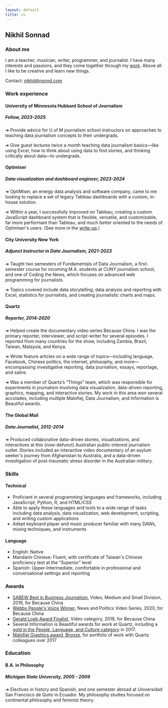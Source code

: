 ```yaml
---
layout: default
title: cv
---
```


<div class="note-content cv">

## Nikhil Sonnad

### About me

I am a teacher, musician, writer, programmer, and journalist. I have many interests and passions, and they come together through my [work](/notes). Above all I like to be creative and learn new things.

Contact: <a href="mailto:nikhil@nsnnd.com">nikhil@nsnnd.com</a>

### Work experience

#### University of Minnesota Hubbard School of Journalism

##### Fellow, 2023-2025

➔ Provide advice for U of M journalism school instructors on approaches to teaching data journalism concepts to their undergrads.

➔ Give guest lectures twice a month teaching data journalism basics—like using Excel, how to think about using data to find stories, and thinking critically about data—to undergrads.

#### Optimiser

##### Data visualization and dashboard engineer, 2023-2024

➔ OptiMiser, an energy data analysis and software company, came to me looking to replace a set of legacy Tableau dashboards with a custom, in-house solution.

➔ Within a year, I successfully improved on Tableau, creating a custom JavaScript dashboard system that is flexible, versatile, and customizable, far more performant than Tableau, and much better oriented to the needs of Optimiser's users. (See more in the [write-up](/notes/flexible,-custom-dashboard-system-developed-for-government-green-energy-monitoring/).)

#### City University New York

##### Adjunct Instructor in Data Journalism, 2021-2023

➔ Taught two semesters of Fundamentals of Data Journalism, a first-semester course for incoming M.A. students at CUNY journalism school, and one of Coding the News, which focuses on advanced web programming for journalists.

➔ Topics covered include data storytelling, data analysis and reporting with Excel, statistics for journalists, and creating journalistic charts and maps.

#### Quartz

##### Reporter, 2014-2020

➔ Helped create the documentary video series Because China. I was the primary reporter, interviewer, and script-writer for several episodes. I reported from many countries for the show, including Zambia, Brazil, Taiwan, Malaysia, and Kenya.

➔ Wrote feature articles on a wide range of topics—including language, Facebook, Chinese politics, the internet, philosophy, and more—encompassing investigative reporting, data journalism, essays, reportage, and satire.

➔ Was a member of Quartz’s “Things” team, which was responsible for experiments in journalism involving data visualization, data-driven reporting, graphics, mapping, and interactive stories. My work in this area won several accolades, including multiple Malofiej, Data Journalism, and Information is Beautiful awards.

#### The Global Mail

##### Data Journalist, 2012-2014

➔ Produced collaborative data-driven stories, visualizations, and interactives at this (now-defunct) Australian public-interest journalism outlet. Stories included an interactive video documentary of an asylum seeker's journey from Afghanistan to Australia, and a data-driven investigation of post-traumatic stress disorder in the Australian military.

### Skills

#### Technical

- Proficient in several programming languages and frameworks, including JavaScript, Python, R, and HTML/CSS
- Able to apply these languages and tools to a wide range of tasks including data analysis, data visualization, web development, scripting, and writing custom applications
- Adept keyboard player and music producer familiar with many DAWs, mixing techniques, and instruments

#### Language

- English: Native
- Mandarin Chinese: Fluent, with certificate of Taiwan's Chinese proficiency test at the “Superior” level
- Spanish: Upper-Intermediate, comfortable in professional and conversational settings and reporting

### Awards

- [SABEW Best in Business Journalism](https://sabew.org/2019-best-in-business-honorees/), Video, Medium and Small Division, 2019, for Because China
- [Webby People's Voice Winner](https://en.wikipedia.org/wiki/2020_Webby_Awards), News and Politics Video Series, 2020, for Because China
- [Gerald Loeb Award Finalist](https://www.globenewswire.com/news-release/2019/05/16/1826455/0/en/2019-Gerald-Loeb-Award-Finalists-Career-Achievement-Honorees-and-Date-of-Awards-Banquet-in-New-York-City-Announced-by-UCLA-Anderson.html), Video category, 2019, for Because China
- Several Information is Beautiful awards for work at Quartz, including a [gold in the People, Language, and Culture category](https://www.informationisbeautifulawards.com/news/262-the-winners-people-language-identity) in 2017.
- [Malofiej Graphics award, Bronze](https://policyviz.com/2017/04/03/malofiej-25-awards/), for portfolio of work with Quartz colleagues over 2017

### Education

#### B.A. in Philosophy

##### Michigan State University, 2005 - 2009

➔ Electives in history and Spanish, and one semester abroad at Universidad San Francisco de Quito in Ecuador. My philosophy studies focused on continental philosophy and feminist theory.

</div>
